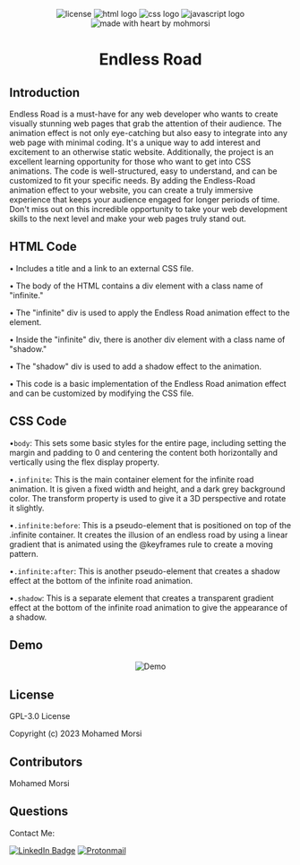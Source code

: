 <div align="center">

![license](https://img.shields.io/github/license/mohmorsi/Space-Byte?style=flat-square)
![html logo](https://img.shields.io/badge/HTML-C75333?style=flat-square&logo=html5&logoColor=white)
![css logo](https://img.shields.io/badge/CSS-3079E9?style=flat-square&logo=css3&logoColor=white)
![javascript logo](https://img.shields.io/badge/JS-ECD74E?style=flat-square&logo=javascript&logoColor=white)
![made with heart by mohmorsi](https://img.shields.io/badge/made%20with%20%E2%9D%A4%EF%B8%8F%20by-mohmorsi-red?style=flat-square)
</div>

<div align="center">

# Endless Road

</div>

## Introduction

Endless Road is a must-have for any web developer who wants to create visually stunning web pages that grab the attention of their audience. The animation effect is not only eye-catching but also easy to integrate into any web page with minimal coding. It's a unique way to add interest and excitement to an otherwise static website. Additionally, the project is an excellent learning opportunity for those who want to get into CSS animations. The code is well-structured, easy to understand, and can be customized to fit your specific needs. By adding the Endless-Road animation effect to your website, you can create a truly immersive experience that keeps your audience engaged for longer periods of time. Don't miss out on this incredible opportunity to take your web development skills to the next level and make your web pages truly stand out.


## HTML Code

• Includes a title and a link to an external CSS file.

• The body of the HTML contains a div element with a class name of "infinite."

• The "infinite" div is used to apply the Endless Road animation effect to the element.

• Inside the "infinite" div, there is another div element with a class name of "shadow."

• The "shadow" div is used to add a shadow effect to the animation.

• This code is a basic implementation of the Endless Road animation effect and can be customized by modifying the CSS file.

## CSS Code

•`body`: This sets some basic styles for the entire page, including setting the margin and padding to 0 and centering the content both horizontally and vertically using the flex display property.

•`.infinite`: This is the main container element for the infinite road animation. It is given a fixed width and height, and a dark grey background color. The transform property is used to give it a 3D perspective and rotate it slightly.

•`.infinite:before`: This is a pseudo-element that is positioned on top of the .infinite container. It creates the illusion of an endless road by using a linear gradient that is animated using the @keyframes rule to create a moving pattern.

•`.infinite:after`: This is another pseudo-element that creates a shadow effect at the bottom of the infinite road animation.

•`.shadow`: This is a separate element that creates a transparent gradient effect at the bottom of the infinite road animation to give the appearance of a shadow.











## Demo
<div align="center">
  
![Demo](https://media.giphy.com/media/v1.Y2lkPTc5MGI3NjExM2Q3ZmM0NmFmNTViNzJmODJlNjg2MTQ1M2M3ZWRiNmZhOGY3M2RlZSZjdD1n/PCcz9qT3jc3T6qTiIO/giphy.gif)
</div>


## License
GPL-3.0 License

Copyright (c) 2023 Mohamed Morsi

## Contributors
Mohamed Morsi


## Questions
Contact Me:

[![LinkedIn Badge](https://img.shields.io/badge/LinkedIn-0077B5?style=for-the-badge&logo=linkedin&logoColor=white)](https://www.linkedin.com/in/mohamedammorsi)
[![Protonmail](https://img.shields.io/badge/ProtonMail-8B89CC?style=for-the-badge&logo=protonmail&logoColor=white)](mailto:adudefromearth@protonmail.com)
